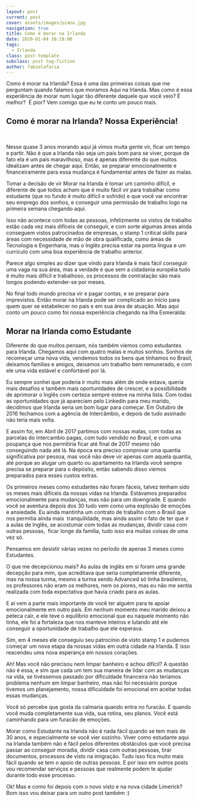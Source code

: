 ```yaml
---
layout: post
current: post
cover: assets/images/piano.jpg
navigation: true
title: Como é morar na Irlanda
date: 2020-01-04 10:18:00
tags:
  - Irlanda
class: post-template
subclass: post tag-fiction
author: fabiolafaria
---
```


Como &eacute; morar na Irlanda? Essa &eacute; uma das primeiras coisas que me perguntam quando falamos que moramos Aqui na Irlanda. Mas como &eacute; essa experi&ecirc;ncia de morar num lugar t&atilde;o diferente daquele que voc&ecirc; veio? &Eacute; melhor?&nbsp; &Eacute; pior? Vem comigo que eu te conto um pouco mais.

## Como &eacute; morar na Irlanda? Nossa Experi&ecirc;ncia\!

&nbsp;

Nesse quase 3 anos morando aqui j&aacute; vimos muita gente vir, ficar um tempo e partir. N&atilde;o &eacute; que a Irlanda n&atilde;o seja um pa&iacute;s bom para se viver, porque de fato ela &eacute; um pa&iacute;s maravilhoso, mas &eacute; apenas diferente do que muitos idealizam antes de chegar aqui. Ent&atilde;o, se preparar emocionalmente e financeiramente para essa mudan&ccedil;a &eacute; fundamental antes de fazer as malas.

Tomar a decis&atilde;o de vir Morar na Irlanda &eacute; tomar um caminho dif&iacute;cil, e diferente de que todos acham que &eacute; muito f&aacute;cil vir para trabalhar como estudante (que no fundo &eacute; muito dif&iacute;cil e sofrido) e que voc&ecirc; vai encontrar seu emprego dos sonhos, e conseguir uma permiss&atilde;o de trabalho logo na primeira semana chegando aqui.

Isso n&atilde;o acontece com todas as pessoas, infelizmente os vistos de trabalho est&atilde;o cada vez mais dif&iacute;ceis de conseguir, e com sorte algumas &aacute;reas ainda conseguem vistos patrocinados de empresas, o stamp 1 critical skills para &aacute;reas com necessidade de m&atilde;o de obra qualificada, como &aacute;reas de Tecnologia e Engenharia, mas o Ingl&ecirc;s precisa estar na ponta l&iacute;ngua e um curr&iacute;culo com uma boa experi&ecirc;ncia de trabalho anterior.

Parece algo simples ao dizer que vindo para Irlanda &eacute; mais f&aacute;cil conseguir uma vaga na sua &aacute;rea, mas a verdade &eacute; que sem a cidadania europ&eacute;ia tudo &eacute; muito mais dif&iacute;cil e trabalhoso, os processos de contrata&ccedil;&atilde;o s&atilde;o mais longos podendo extender-se por meses.

No final todo mundo precisa vir e pagar contas, e se preparar para imprevistos. Ent&atilde;o morar na Irlanda pode ser complicado ao in&iacute;cio para quem quer se estabelecer no pa&iacute;s e em sua &aacute;rea de atua&ccedil;&atilde;o. Mas aqui conto um pouco como foi nossa experi&ecirc;ncia chegando na Ilha Esmeralda:

## Morar na Irlanda como Estudante

Diferente do que muitos pensam, n&oacute;s tamb&eacute;m viemos como estudantes para Irlanda. Chegamos aqui com quatro malas e muitos sonhos. Sonhos de recome&ccedil;ar uma nova vida, vendemos todos os bens que t&iacute;nhamos no Brasil, deixamos fam&iacute;lias e amigos, deixamos um trabalho bem remunerado, e com ele uma vida est&aacute;vel e confort&aacute;vel por l&aacute;.

Eu sempre sonhei que poderia ir muito mais al&eacute;m de onde estava, queria mais desafios e tamb&eacute;m mais oportunidades de crescer, e a possibilidade de aprimorar o Ingl&ecirc;s com certeza sempre esteve na minha lista. Com todas as oportunidades que j&aacute; apareciam pelo Linkedin para meu marido, decidimos que Irlanda seria um bom lugar para come&ccedil;ar. Em Outubro de 2016 fechamos com a ag&ecirc;ncia de Interc&acirc;mbio, e depois de tudo assinado n&atilde;o teria mais volta.

E assim foi, em Abril de 2017 partimos com nossas malas, com todas as parcelas do intercambio pagas, com tudo vendido no Brasil, e com uma poupan&ccedil;a que nos permitiria ficar at&eacute; final de 2017 mesmo n&atilde;o conseguindo nada at&eacute; l&aacute;. Na &eacute;poca era preciso comprovar uma quantia significativa por pessoa, mas voc&ecirc; n&atilde;o deve vir apenas com aquela quantia, at&eacute; porque ao alugar um quarto ou apartamento na Irlanda voc&ecirc; sempre precisa se preparar para o dep&oacute;sito, ent&atilde;o sabendo disso viemos preparados para esses custos extras.

Os primeiros meses como estudantes n&atilde;o foram f&aacute;ceis, talvez tenham sido os meses mais dif&iacute;ceis da nossas vidas na Irlanda. Est&aacute;vamos preparados emocionalmente para mudan&ccedil;as, mas n&atilde;o para um downgrade. E quando voc&ecirc; se aventura depois dos 30 tudo vem como uma explos&atilde;o de emo&ccedil;&otilde;es e ansiedade. Eu ainda mantinha um contrato de trabalho com o Brasil que nos permitia ainda mais&nbsp; tranquilidade, mas ainda assim o fato de ter que ir a aulas de Ingl&ecirc;s, se acostumar com todas as mudan&ccedil;as, dividir casa com outras pessoas,&nbsp; ficar longe da fam&iacute;lia, tudo isso era muitas coisas de uma vez s&oacute;.

Pensamos em desistir v&aacute;rias vezes no per&iacute;odo de apenas 3 meses como Estudantes.

O que me decepcionou mais? As aulas de ingl&ecirc;s em si foram uma grande decep&ccedil;&atilde;o para mim, que acreditava que seria completamente diferente, mas na nossa turma, mesmo a turma sendo Advanced s&oacute; tinha brasileiros, os professores n&atilde;o eram os melhores, nem os piores, mas eu n&atilde;o me sentia realizada com toda expectativa que havia criado para as aulas.

E a&iacute; vem a parte mais importante de voc&ecirc; ter algu&eacute;m para te apoiar emocionalmente em outro pa&iacute;s. Em nenhum momento meu marido deixou a peteca cair, e ele teve o equil&iacute;brio emocional que eu naquele momento n&atilde;o tinha, ele foi a fortaleza que nos manteve inteiros e lutando at&eacute; ele conseguir a oportunidade de trabalho que ele esperava.

Sim, em 4 meses ele conseguiu seu patroc&iacute;nio de visto stamp 1 e pudemos come&ccedil;ar um nova etapa da nossas vidas em outra cidade na Irlanda. E isso reacendeu uma nova esperan&ccedil;a em nossos cora&ccedil;&otilde;es.

Ah\! Mas voc&ecirc; n&atilde;o precisou nem limpar banheiro e achou dif&iacute;cil? A quest&atilde;o n&atilde;o &eacute; essa, e sim que cada um tem sua maneira de lidar com as mudan&ccedil;as na vida, se tiv&eacute;ssemos passado por dificuldade financeira n&atilde;o ter&iacute;amos problema nenhum em limpar banheiro, mas n&atilde;o foi necess&aacute;rio porque tivemos um planejamento, nossa dificuldade foi emocional em aceitar todas essas mudan&ccedil;as.

Voc&ecirc; s&oacute; percebe que gosta da calmaria quando entra no furac&atilde;o. E quando voc&ecirc; muda completamente sua vida, sua rotina, seu planos. Voc&ecirc; est&aacute; caminhando para um furac&atilde;o de emo&ccedil;&otilde;es.

Morar como Estudante na Irlanda n&atilde;o &eacute; nada f&aacute;cil quando se tem mais de 30 anos, e especialmente se voc&ecirc; vier sozinho. Viver como estudante aqui na Irlanda tamb&eacute;m n&atilde;o &eacute; f&aacute;cil pelos diferentes obst&aacute;culos que voc&ecirc; precisa passar ao conseguir moradia, dividir casa com outras pessoas, tirar documentos, processos de visto na imigra&ccedil;&atilde;o. Tudo isso fica muito mais f&aacute;cil quando se tem o apoio de outras pessoas. E por isso em outros posts vou recomendar servi&ccedil;os e pessoas que realmente podem te ajudar durante todo esse processo.

Ok\! Mas e como foi depois com o novo visto e na nova cidade Limerick? Bom isso vou deixar para um outro post tamb&eacute;m :)

&nbsp;

&nbsp;

&nbsp;

&nbsp;

&nbsp;

&nbsp;

&nbsp;

&nbsp;